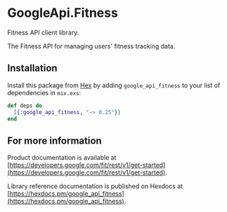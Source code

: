 # GoogleApi.Fitness

Fitness API client library.

The Fitness API for managing users' fitness tracking data.

## Installation

Install this package from [Hex](https://hex.pm) by adding
`google_api_fitness` to your list of dependencies in `mix.exs`:

```elixir
def deps do
  [{:google_api_fitness, "~> 0.25"}]
end
```

## For more information

Product documentation is available at [https://developers.google.com/fit/rest/v1/get-started](https://developers.google.com/fit/rest/v1/get-started).

Library reference documentation is published on Hexdocs at
[https://hexdocs.pm/google_api_fitness](https://hexdocs.pm/google_api_fitness).
